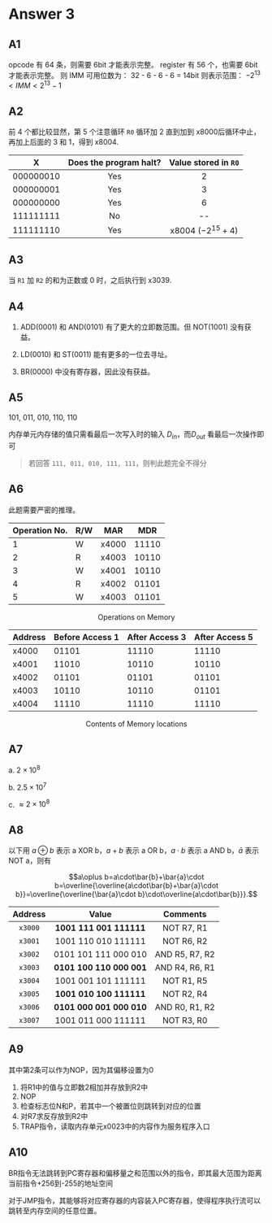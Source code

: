 # Answer 3

## A1

opcode 有 64 条，则需要 6bit 才能表示完整。
register 有 56 个，也需要 6bit 才能表示完整。
则 IMM 可⽤位数为： 32 - 6 - 6 - 6 = 14bit
则表示范围： $-2^{13}<IMM<2^{13}-1$

## A2

前 4 个都比较显然，第 5 个注意循环 `R0` 循环加 2 直到加到 x8000后循环中止，再加上后面的 3 和 1，得到 x8004.

|   **X**   | Does the program halt? | Value stored in `R0` |
| :-------: | :--------------------: | :------------------: |
| 000000010 |          Yes           |          2           |
| 000000001 |          Yes           |          3           |
| 000000000 |          Yes           |          6           |
| 111111111 |           No           |          --          |
| 111111110 |          Yes           | x8004 ($-2^{15}+4$)  |

## A3

当 `R1` 加 `R2` 的和为正数或 0 时，之后执行到 x3039.

## A4

1. ADD(0001) 和 AND(0101) 有了更⼤的⽴即数范围。但 NOT(1001) 没有获益。

2. LD(0010) 和 ST(0011) 能有更多的⼀位去寻址。

3. BR(0000) 中没有寄存器，因此没有获益。

## A5

101, 011, 010, 110, 110

内存单元内存储的值只需看最后一次写入时的输入 $D_{in}$，而$D_{out}$ 看最后一次操作即可

> 若回答 `111, 011, 010, 111, 111`，则判此题完全不得分

## A6

此题需要严密的推理。

| Operation No. | R/W | MAR   | MDR   |
| ------------- | --- | ----- | ----- |
| 1             | W   | x4000 | 11110 |
| 2             | R   | x4003 | 10110 |
| 3             | W   | x4001 | 10110 |
| 4             | R   | x4002 | 01101 |
| 5             | W   | x4003 | 01101 |

<center>Operations on Memory</center>

| Address | Before Access 1 | After Access 3 | After Access 5 |
| ------- | --------------- | -------------- | -------------- |
| x4000   | 01101           | 11110          | 11110          |
| x4001   | 11010           | 10110          | 10110          |
| x4002   | 01101           | 01101          | 01101          |
| x4003   | 10110           | 10110          | 01101          |
| x4004   | 11110           | 11110          | 11110          |

<center>Contents of Memory locations</center>

## A7

a. $2\times10^8$

b. $2.5\times10^7$

c. $\approx2\times10^8$

## A8

以下用 $a\oplus b$ 表示 a XOR b，$a+b$ 表示 a OR b，$a\cdot b$ 表示 a AND b，$\bar{a}$ 表示 NOT a，则有

$$a\oplus b=a\cdot\bar{b}+\bar{a}\cdot b=\overline{\overline{a\cdot\bar{b}+\bar{a}\cdot b}}=\overline{\overline{\bar{a}\cdot b}\cdot\overline{a\cdot\bar{b}}}.$$

| Address |          Value           |    Comments    |
| :-----: | :----------------------: | :------------: |
| `x3000` | **1001 111 001 111111**  |   NOT R7, R1   |
| `x3001` |   1001 110 010 111111    |   NOT R6, R2   |
| `x3002` |   0101 101 111 000 010   | AND R5, R7, R2 |
| `x3003` | **0101 100 110 000 001** | AND R4, R6, R1 |
| `x3004` |   1001 001 101 111111    |   NOT R1, R5   |
| `x3005` | **1001 010 100 111111**  |   NOT R2, R4   |
| `x3006` | **0101 000 001 000 010** | AND R0, R1, R2 |
| `x3007` |   1001 011 000 111111    |   NOT R3, R0   |

## A9

其中第2条可以作为NOP，因为其偏移设置为0

1. 将R1中的值与立即数2相加并存放到R2中
2. NOP
3. 检查标志位N和P，若其中一个被置位则跳转到对应的位置
4. 对R7求反存放到R2中
5. TRAP指令，读取内存单元x0023中的内容作为服务程序入口

## A10

BR指令无法跳转到PC寄存器和偏移量之和范围以外的指令，即其最大范围为距离当前指令+256到-255的地址空间

对于JMP指令，其能够将对应寄存器的内容装入PC寄存器，使得程序执行流可以跳转至内存空间的任意位置。
